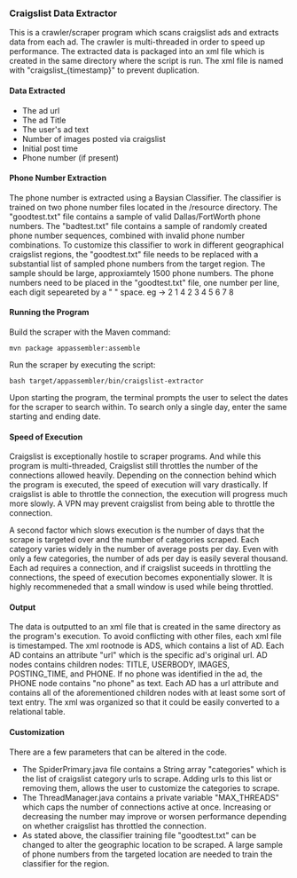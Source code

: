 ### Craigslist Data Extractor

This is a crawler/scraper program which scans craigslist ads and extracts data from each ad. The crawler is multi-threaded in order to speed up performance. The extracted data is packaged into an xml file which is created in the same directory where the script is run. The xml file is named with "craigslist_{timestamp}" to prevent duplication. 

#### Data Extracted

- The ad url
- The ad Title
- The user's ad text
- Number of images posted via craigslist
- Initial post time
- Phone number (if present)

#### Phone Number Extraction

The phone number is extracted using a Baysian Classifier. The classifier is trained on two phone number files located in the /resource directory. The "goodtest.txt" file contains a sample of valid Dallas/FortWorth phone numbers. The "badtest.txt" file contains a sample of randomly created phone number sequences, combined with invalid phone number combinations. To customize this classifier to work in different geographical craigslist regions, the "goodtest.txt" file needs to be replaced with a substantial list of sampled phone numbers from the target region. The sample should be large, approxiamtely 1500 phone numbers. The phone numbers need to be placed in the "goodtest.txt" file, one number per line, each digit sepeareted by a " " space. eg -> 2 1 4 2 3 4 5 6 7 8

#### Running the Program

Build the scraper with the Maven command:

    mvn package appassembler:assemble

Run the scraper by executing the script:

    bash target/appassembler/bin/craigslist-extractor

Upon starting the program, the terminal prompts the user to select the dates for the scraper to search within. To search only a single day, enter the same starting and ending date. 

#### Speed of Execution

Craigslist is exceptionally hostile to scraper programs. And while this program is multi-threaded, Craigslist still throttles the number of the connections allowed heavily. Depending on the connection behind which the program is executed, the speed of execution will vary drastically. If craigslist is able to throttle the connection, the execution will progress much more slowly. A VPN may prevent craigslist from being able to throttle the connection.

A second factor which slows execution is the number of days that the scrape is targeted over and the number of categories scraped. Each category varies widely in the number of average posts per day. Even with only a few categories, the number of ads per day is easily several thousand. Each ad requires a connection, and if craigslist suceeds in throttling the connections, the speed of execution becomes exponentially slower. It is highly recommeneded that a small window is used while being throttled.  

#### Output

The data is outputted to an xml file that is created in the same directory as the program's execution. To avoid conflicting with other files, each xml file is timestamped. The xml rootnode is ADS, which contains a list of AD. Each AD contains an attribute "url" which is the specific ad's original url. AD nodes contains children nodes: TITLE, USERBODY, IMAGES, POSTING_TIME, and PHONE. If no phone was identified in the ad, the PHONE node contains "no phone" as text. Each AD has a url attribute and contains all of the aforementioned children nodes with at least some sort of text entry. The xml was organized so that it could be easily converted to a relational table.

#### Customization

There are a few parameters that can be altered in the code. 
* The SpiderPrimary.java file contains a String array "categories" which is the list of craigslist category urls to scrape. Adding urls to this list or removing them, allows the user to customize the categories to scrape.
* The ThreadManager.java contains a private variable "MAX_THREADS" which caps the number of connections active at once. Increasing or decreasing the number may improve or worsen performance depending on whether craigslist has throttled the connection.
* As stated above, the classifier training file "goodtest.txt" can be changed to alter the geographic location to be scraped. A large sample of phone numbers from the targeted location are needed to train the classifier for the region.
